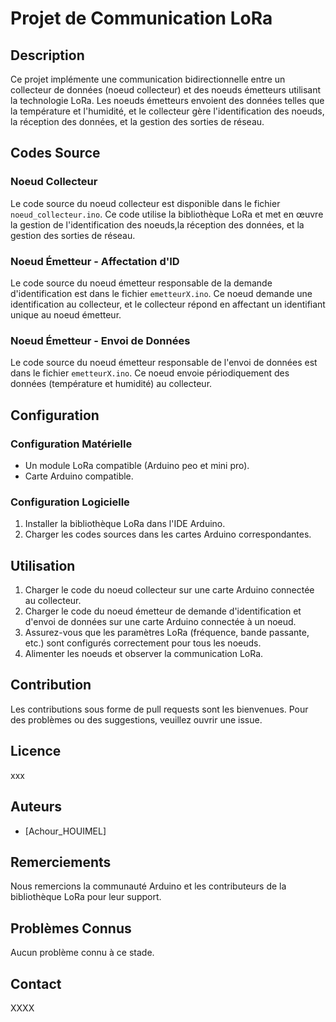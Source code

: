 # Projet de Communication LoRa

## Description

Ce projet implémente une communication bidirectionnelle entre un collecteur de données (noeud collecteur) et des noeuds émetteurs utilisant la technologie LoRa. Les noeuds émetteurs envoient des données telles que
la température et l'humidité, et le collecteur gère l'identification des noeuds, la réception des données, et la gestion des sorties de réseau.

## Codes Source

### Noeud Collecteur

Le code source du noeud collecteur est disponible dans le fichier `noeud_collecteur.ino`. Ce code utilise la bibliothèque LoRa et met en œuvre la gestion de l'identification des noeuds,la réception des données,
et la gestion des sorties de réseau.

### Noeud Émetteur - Affectation d'ID

Le code source du noeud émetteur responsable de la demande d'identification est dans le fichier `emetteurX.ino`.
Ce noeud demande une identification au collecteur, et le collecteur répond en affectant un identifiant unique au noeud émetteur.

### Noeud Émetteur - Envoi de Données

Le code source du noeud émetteur responsable de l'envoi de données est dans le fichier `emetteurX.ino`.
Ce noeud envoie périodiquement des données (température et humidité) au collecteur.

## Configuration

### Configuration Matérielle

- Un module LoRa compatible (Arduino peo et mini pro).
- Carte Arduino compatible.

### Configuration Logicielle

1. Installer la bibliothèque LoRa dans l'IDE Arduino.
2. Charger les codes sources dans les cartes Arduino correspondantes.

## Utilisation

1. Charger le code du noeud collecteur sur une carte Arduino connectée au collecteur.
2. Charger le code du noeud émetteur de demande d'identification et d'envoi de données sur une carte Arduino connectée à un noeud.
3. Assurez-vous que les paramètres LoRa (fréquence, bande passante, etc.) sont configurés correctement pour tous les noeuds.
4. Alimenter les noeuds et observer la communication LoRa.

## Contribution

Les contributions sous forme de pull requests sont les bienvenues. Pour des problèmes ou des suggestions, veuillez ouvrir une issue.

## Licence

xxx

## Auteurs

- [Achour_HOUIMEL]

## Remerciements

Nous remercions la communauté Arduino et les contributeurs de la bibliothèque LoRa pour leur support.

## Problèmes Connus

Aucun problème connu à ce stade.

## Contact

XXXX
